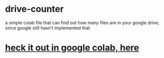 # drive-counter
a simple colab file that can find out how many files are in your google drive, since google still hasn't implemented that

# [heck it out in google colab, here](https://colab.research.google.com/github/ibelieveinwhatileaveinthewaybehind/drive-counter/blob/main/find_amount_of_files_in_a_google_drive_folder.ipynb)
